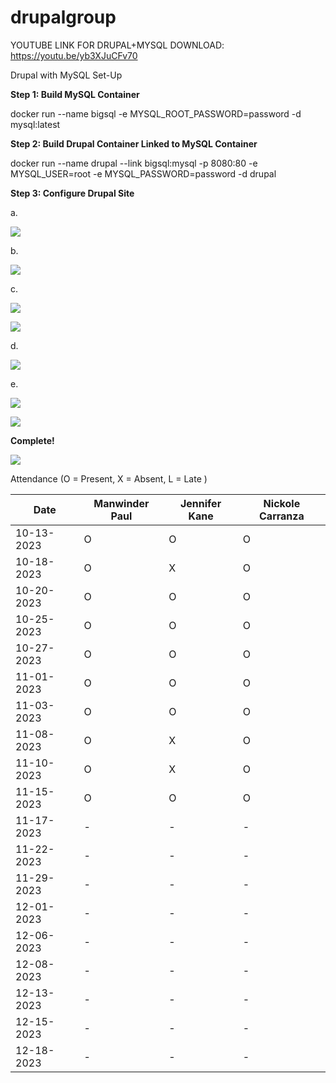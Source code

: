 # drupalgroup

YOUTUBE LINK FOR DRUPAL+MYSQL DOWNLOAD: https://youtu.be/yb3XJuCFv70

Drupal with MySQL Set-Up

**Step 1: Build MySQL Container**

docker run --name bigsql -e MYSQL_ROOT_PASSWORD=password -d mysql:latest

**Step 2: Build Drupal Container Linked to MySQL Container**

docker run --name drupal --link bigsql:mysql -p 8080:80 -e MYSQL_USER=root -e MYSQL_PASSWORD=password -d drupal

**Step 3: Configure Drupal Site**

  a. 
  
  ![](1.png)

  b. 

  ![](2.png)

  c. 

  ![](3.png)


  ![](4.png)

  d.

  ![](5.png)

  e.

  ![](6.png)

  ![](7.png)

**Complete!**
  
  ![](8.png)



Attendance (O = Present, X = Absent, L = Late )

| Date       | Manwinder Paul | Jennifer Kane | Nickole Carranza |
|------------|----------------|---------------|------------------|
| 10-13-2023 | O  | O  | O  |
| 10-18-2023 | O  | X  | O  |
| 10-20-2023 | O  | O  | O  |
| 10-25-2023 | O  | O  | O  |
| 10-27-2023 | O  | O  | O  |
| 11-01-2023 | O  | O | O  |
| 11-03-2023 | O  | O  | O  |
| 11-08-2023 | O  | X  | O  |
| 11-10-2023 | O  | X  | O  |
| 11-15-2023 | O  | O  | O |
| 11-17-2023 | -  | -  | - | -> Demo 1 day
| 11-22-2023 | -  | -  | - |
| 11-29-2023 | -  | -  | - |
| 12-01-2023 | -  | -  | - |
| 12-06-2023 | -  | -  | - |
| 12-08-2023 | -  | -  | - |
| 12-13-2023 | -  | -  | - |
| 12-15-2023 | -  | -  | - |
| 12-18-2023 | -  | -  | - | -> Final 
